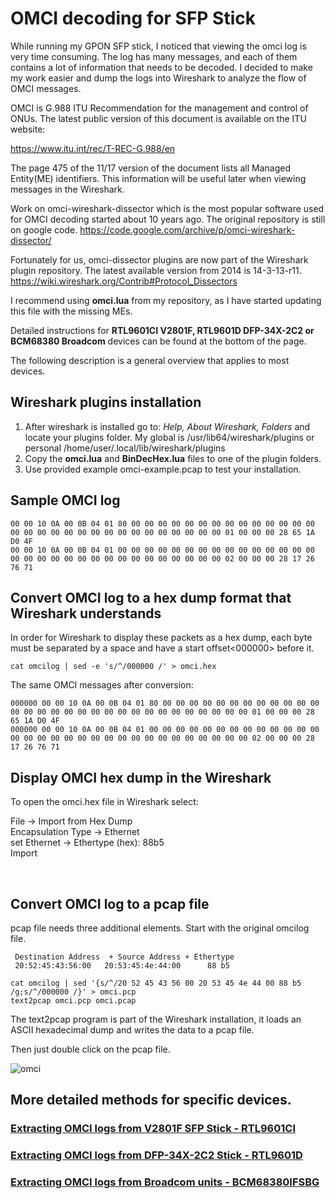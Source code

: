 # OMCI decoding for SFP Stick

While running my GPON SFP stick, I noticed that viewing the omci log is very time consuming. The log has many messages, and each of them contains a lot of information that needs to be decoded. I decided to make my work easier and dump the logs into Wireshark to analyze the flow of OMCI messages.

OMCI is G.988 ITU Recommendation for the management and control of ONUs. The latest public version of this document is available on the ITU website:

https://www.itu.int/rec/T-REC-G.988/en

The page 475 of the 11/17 version of the document lists all Managed Entity(ME) identifiers. This information will be useful later when viewing messages in the Wireshark.

Work on omci-wireshark-dissector which is the most popular software used for OMCI decoding started about 10 years ago. The original repository is still on google code.
https://code.google.com/archive/p/omci-wireshark-dissector/

Fortunately for us, omci-dissector plugins are now part of the Wireshark plugin repository. The latest available version from 2014 is 14-3-13-r11.
https://wiki.wireshark.org/Contrib#Protocol_Dissectors

I recommend using <b>omci.lua</b> from my repository, as I have started updating this file with the missing MEs. 

Detailed instructions for <b>RTL9601CI V2801F, RTL9601D DFP-34X-2C2 or BCM68380 Broadcom</b> devices can be found at the bottom of the page.


The following description is a general overview that applies to most devices.

## Wireshark plugins installation

1. After wireshark is installed go to: *Help, About Wireshark, Folders* and locate your plugins folder. My global is /usr/lib64/wireshark/plugins
or personal \/home/user/.local/lib/wireshark/plugins
2. Copy the **omci.lua** and **BinDecHex.lua** files to one of the plugin folders.
3. Use provided example omci-example.pcap to test your installation.

 


## Sample OMCI log   

```
00 00 10 0A 00 0B 04 01 80 00 00 00 00 00 00 00 00 00 00 00 00 00 00 00 00 00 00 00 00 00 00 00 00 00 00 00 00 00 00 01 00 00 00 28 65 1A D0 4F 
00 00 10 0A 00 0B 04 01 00 00 00 00 00 00 00 00 00 00 00 00 00 00 00 00 00 00 00 00 00 00 00 00 00 00 00 00 00 00 00 02 00 00 00 28 17 26 76 71
```
## Convert OMCI log to a hex dump format that Wireshark understands

In order for Wireshark to display these packets as a hex dump, each byte must be separated by a space and have a start offset<000000> before it.
```
cat omcilog | sed -e 's/^/000000 /' > omci.hex
```
  The same OMCI messages after conversion:   
  ```
  000000 00 00 10 0A 00 0B 04 01 80 00 00 00 00 00 00 00 00 00 00 00 00 00 00 00 00 00 00 00 00 00 00 00 00 00 00 00 00 00 00 01 00 00 00 28 65 1A D0 4F 
  000000 00 00 10 0A 00 0B 04 01 00 00 00 00 00 00 00 00 00 00 00 00 00 00 00 00 00 00 00 00 00 00 00 00 00 00 00 00 00 00 00 02 00 00 00 28 17 26 76 71
  ```  


<!-- Convert OMCI log to a format that Wireshark understands  

```
  cat omci.raw | sed '{s/.\{2\}/& /g;s/^/000000 /}' > omci.hex
  ```
  In order for Wireshark to display these packets, each byte must be separated by a space, and there must be a start offset<000000> in front of it.
   
  The same OMCI messages after conversion:   
  ```
  000000 00 00 10 0A 00 0B 04 01 80 00 00 00 00 00 00 00 00 00 00 00 00 00 00 00 00 00 00 00 00 00 00 00 00 00 00 00 00 00 00 01 00 00 00 28 65 1A D0 4F 
  000000 00 00 10 0A 00 0B 04 01 00 00 00 00 00 00 00 00 00 00 00 00 00 00 00 00 00 00 00 00 00 00 00 00 00 00 00 00 00 00 00 02 00 00 00 28 17 26 76 71
  ```  
  -->
  
  
  ## Display OMCI hex dump in the Wireshark
   
 To open the omci.hex file in Wireshark select:   
   
  File -> Import from Hex Dump   
  Encapsulation Type -> Ethernet   
  set Ethernet -> Ethertype (hex): 88b5   
  Import   
  
</br>

 ## Convert OMCI log to a pcap file 
 

   
 pcap file needs three additional elements. Start with the original omcilog file.
   
   ```
    Destination Address  + Source Address + Ethertype
    20:52:45:43:56:00   20:53:45:4e:44:00      88 b5   
   ```   
```   
cat omcilog | sed '{s/^/20 52 45 43 56 00 20 53 45 4e 44 00 88 b5 /g;s/^/000000 /}' > omci.pcp   
text2pcap omci.pcp omci.pcap
```   

The text2pcap program is part of the Wireshark installation, it loads an ASCII hexadecimal dump and writes the data to a pcap file.
</br>

Then just double click on the pcap file.
   

   ![omci](https://user-images.githubusercontent.com/52431348/163656575-4ce8717f-d7e7-40d1-89f3-710939222718.png)



## More detailed methods for specific devices.
   
### [Extracting OMCI logs from V2801F SFP Stick - RTL9601CI](https://github.com/tdmadam/OMCI-for-SFP-Stick/blob/main/modules/V2801F.md) 

### [Extracting OMCI logs from DFP-34X-2C2 Stick - RTL9601D](https://github.com/tdmadam/OMCI-for-SFP-Stick/blob/main/modules/DFP34X.md)  

### [Extracting OMCI logs from Broadcom units - BCM68380IFSBG](https://github.com/tdmadam/OMCI-for-SFP-Stick/blob/main/modules/BCM68380.md) 
   

